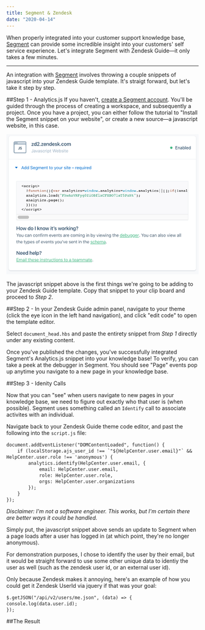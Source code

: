 ```yaml
---
title: Segment & Zendesk
date: "2020-04-14"
---
```


When properly integrated into your customer support knowledge base, [Segment](https://www.segment.com/) can provide some incredible insight into your customers' self service experience. Let's integrate Segment with Zendesk Guide—it only takes a few minutes. 

<!-- end -->

---
An integration with [Segment](https://www.segment.com/) involves throwing a couple snippets of javascript into your Zendesk Guide template. It's straigt forward, but let's take it step by step. 

##Step 1 - Analytics.js
If you haven't, [create a Segment account](https://app.segment.com/signup/). You'll be guided through the process of creating a workspace, and subsequently a project. Once you have a project, you can either follow the tutorial to "Install the Segment snippet on your website", or create a new source—a javascript website, in this case. 

![Segment Snippet](./segment_snippet.png)

The javascript snippet above is the first things we're going to be adding to your Zendesk Guide template. Copy that snippet to your clip board and proceed to _Step 2_. 

##Step 2 - 
In your Zendesk Guide admin panel, navigate to your theme (click the eye icon in the left hand navigation), and click "edit code" to open the template editor. 

Select `document_head.hbs` and paste the entirety snippet from _Step 1_ directly under any existing content. 

Once you've published the changes, you've successfully integrated Segment's Analytics.js snippet into your knowledge base! To verify, you can take a peek at the debugger in Segment. You should see "Page" events pop up anytime you navigate to a new page in your knowledge base.

##Step 3 - Idenity Calls

Now that you can "see" when users navigate to new pages in your knowledge base, we need to figure out exactly who that user is (when possible). Segment uses something called an `Identify` call to associate activites with an individual. 

Navigate back to your Zendesk Guide theme code editor, and past the following into the `script.js` file: 

```
document.addEventListener("DOMContentLoaded", function() {
    if (localStorage.ajs_user_id !== `"${HelpCenter.user.email}"` && HelpCenter.user.role !== 'anonymous') {
        analytics.identify(HelpCenter.user.email, {
            email: HelpCenter.user.email,
            role: HelpCenter.user.role,
            orgs: HelpCenter.user.organizations
        });
    }
});
```
_Disclaimer: I'm not a software engineer. This works, but I'm certain there are better ways it could be handled._

Simply put, the javascript snippet above sends an update to Segment when a page loads after a user has logged in (at which point, they're no longer anonymous). 

For demonstration purposes, I chose to identify the user by their email, but it would be straight forward to use some other unique data to identiy the user as well (such as the zendesk user id, or an external user id). 

Only because Zendesk makes it annoying, here's an example of how you could get it Zendesk UserId via jquery if that was your goal: 
```
$.getJSON("/api/v2/users/me.json", (data) => { 
console.log(data.user.id); 
}); 
```


##The Result
